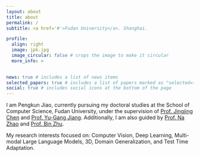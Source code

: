 ```yaml
---
layout: about
title: about
permalink: /
subtitle: <a href='#'>Fudan University</a>. Shanghai.

profile:
  align: right
  image: jpk.jpg
  image_circular: false # crops the image to make it circular
  more_info: >
    

news: true # includes a list of news items
selected_papers: true # includes a list of papers marked as "selected={true}"
social: true # includes social icons at the bottom of the page
---
```


I am Pengkun Jiao, currently pursuing my doctoral studies at the School of Computer Science, Fudan University, under the supervision of [Prof. Jingjing Chen](https://jingjing1.github.io/) and [Prof. Yu-Gang Jiang](https://fvl.fudan.edu.cn/main.htm). Additionally, I am also guided by [Prof. Na Zhao](https://na-z.github.io/) and [Prof. Bin Zhu](https://binzhubz.github.io/). 


My research interests focused on: Computer Vision, Deep Learning, Multi-modal Large Language Models, 3D, Domain Generalization, and Test Time Adaptation.


